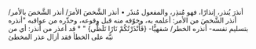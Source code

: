 أنذرَ يُنذر، إنذارًا، فهو ‌مُنذِر، والمفعول ‌مُنذَر
• أنذر الشَّخصَ الأمرَ/ أنذر الشَّخصَ بالأمر/ أنذر الشَّخصَ من الأمر: أعلمه به، وخوّفه منه قبل وقوعه، وحذّره من عواقبه "أنذره بتسليم نفسه- أنذره الخطر/ شفهيًّا- {فَأَنْذَرْتُكُمْ نَارًا تَلَظَّى} " ° قد أعذر من أنذر: أي من نبَّه على الخطأ فقد أزال عذر المخطئ